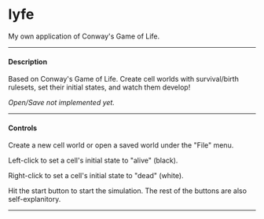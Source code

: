 lyfe
====

My own application of Conway's Game of Life.

<hr>

<h4>Description</h4>
Based on Conway's Game of Life. Create cell worlds with survival/birth rulesets, set their initial states, and watch them develop!

*Open/Save not implemented yet.*

<hr>

<h4>Controls</h4>
Create a new cell world or open a saved world under the "File" menu.

Left-click to set a cell's initial state to "alive" (black).

Right-click to set a cell's initial state to "dead" (white).

Hit the start button to start the simulation. The rest of the buttons are also self-explanitory.

<hr>
